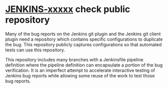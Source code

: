 # [JENKINS-xxxxx](https://issues.jenkins-ci.org/browse/JENKINS-xxxxx) check public repository

Many of the bug reports on the Jenkins git plugin and the Jenkins git
client plugin need a repository which contains specific configurations
to duplicate the bug.  This repository publicly captures configurations
so that automated tests can use this repository.

This repository includes many branches with a Jenkinsfile pipeline
definition where the pipeline definition can encapsulate a portion of the
bug verification. It is an imperfect attempt to accelerate interactive
testing of Jenkins bug reports while allowing some reuse of the work to
test those bug reports.
